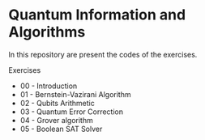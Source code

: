 # Quantum Information and Algorithms
In this repository are present the codes of the exercises.

Exercises
- 00 - Introduction
- 01 - Bernstein-Vazirani Algorithm
- 02 - Qubits Arithmetic
- 03 - Quantum Error Correction
- 04 - Grover algorithm
- 05 - Boolean SAT Solver